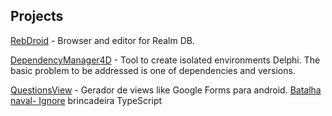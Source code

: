 ## Projects

[RebDroid](https://progcomrapadura.github.io/RebDroid/) - Browser and editor for Realm DB. 

[DependencyManager4D](http://snakeice.github.io/DependencyManager4D/) - Tool to create isolated environments Delphi. The basic problem to be addressed is one of dependencies and versions. 

[QuestionsView](https://github.com/horus-lab/QuestionsView) - Gerador de views like Google Forms para android.
[Batalha naval- Ignore](https://snakeice.github.io/batalhanavaltopounao/) brincadeira TypeScript
